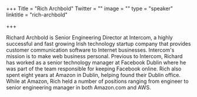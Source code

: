 +++
Title = "Rich Archbold"
Twitter = ""
image = ""
type = "speaker"
linktitle = "rich-archbold"

+++

Richard Archbold is Senior Engineering Director at Intercom, a highly successful and fast growing Irish technology startup company that provides customer communication software to Internet businesses. Intercom's mission is to make web business personal. Previous to Intercom, Richard has worked as a senior technology manager at Facebook Dublin where he was part of the team responsible for keeping Facebook online. Rich also spent eight years at Amazon in Dublin, helping found their Dublin office. While at Amazon, Rich held a number of positions ranging from engineer to senior engineering manager in both Amazon.com and AWS.
